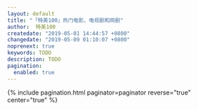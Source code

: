```yaml
---
layout: default 
title: "「特美100」热门电影、电视剧和网剧"
author:  特美100
createdate: "2019-05-01 14:44:57 +0800"
changedate: "2019-05-09 01:10:07 +0800"
noprenext: true
keywords: TODO
description: TODO
pagination:
  enabled: true
---
```


{% include pagination.html paginator=paginator reverse="true" center="true" %}
